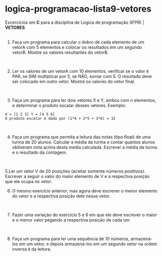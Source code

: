 # logica-programacao-lista9-vetores
Excercícios em **C** para a disciplina de Logica de programação (IFPR) | **VETORES**
<br>
<br>

1. Faça um programa para calcular o dobro de cada elemento de um vetorA com 5 elementos e colocar os resultados em um segundo vetorB. Mostre os valores resultantes do vetorB.
<br>

2. Ler os valores de um vetorA com 10 elementos, verificar se o valor é PAR, se SIM multiplicar por 5, se NÃO, somar com 5. O resultado deve ser colocado em outro vetor. Mostre os valores do vetor final.
<br>

3. Faça um programa para ler dois vetores X e Y, ambos com n elementos, e determinar o produto escalar desses vetores.
Exemplo:
```
X = [1 2 3] Y = [4 5 6]
O produto escalar é dado por (1*4 + 2*5 + 3*6) = 32
````
<br>

4. Faça um programa que permita a leitura das notas (tipo float) de uma turma de 20 alunos. Calcular a média da turma e contar quantos alunos obtiveram nota acima desta média calculada. Escrever a média da turma e o resultado da contagem.
<br>

5.Ler um vetor V de 20 posições (aceitar somente números positivos). Escrever a seguir o valor do maior elemento de V e a respectiva posição que ele ocupa no vetor.
<br>

6. O mesmo exercício anterior, mas agora deve escrever o menor elemento do vetor e a respectiva posição dele nesse vetor.
<br>

7. Fazer uma variação do exercício 5 e 6 em que ele deve escrever o maior e o menor valor pegando a respectiva posição de cada um
<br>

8. Faça um programa para ler uma sequência de 10 números, armazená-los em um vetor, e depois armazená-los em um segundo vetor na ordem inversa à da leitura.
